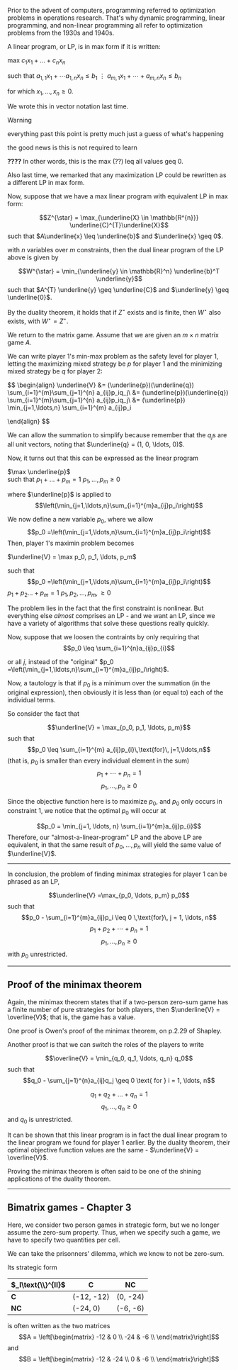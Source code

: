 Prior to the advent of computers, programming referred to optimization problems in operations research. That's why dynamic programming, linear programming, and non-linear programming all refer to optimization problems from the 1930s and 1940s.

A linear program, or LP, is in max form if it is written:

max $c_1x_1 + \ldots + c_nx_n$

such that 
$a_{1,1}x_1 + \cdots a_{1,n}x_n \leq b_1$
$\vdots$ 
$a_{m, 1}x_1 + \cdots + a_{m,n}x_n \leq b_n$ 

for which $x_1, \ldots, x_n \geq 0$.

We wrote this in vector notation last time.

> [!warning]
> everything past this point is pretty much just a guess of what's happening
> 
> the good news is this is not required to learn



**????** In other words, this is the max (??) leq all values geq 0.

Also last time, we remarked that any maximization LP could be rewritten as a different LP in max form.

Now, suppose that we have a max linear program with equivalent LP in max form:

$$Z^{\star} = \max_{\underline{X} \in \mathbb{R^{n}}} \underline{C}^{T}\underline{X}$$
such that $A\underline{x} \leq \underline{b}$ and $\underline{x} \geq 0$.

with $n$ variables over $m$ constraints, then the dual linear program of the LP above is given by

$$W^{\star} = \min_{\underline{y} \in \mathbb{R}^n} \underline{b}^T \underline{y}$$
such that $A^{T} \underline{y} \geq \underline{C}$ and $\underline{y} \geq \underline{0}$.

By the duality theorem, it holds that if $Z^{\star}$ exists and is finite, then $W^{\star}$ also exists, with $W^{\star} = Z^{\star}$. 

We return to the matrix game. Assume that we are given an $m \times n$ matrix game $A$.

We can write player 1's min-max problem as the safety level for player 1, letting the maximizing mixed strategy be $p$ for player 1 and the minimizing mixed strategy be $q$ for player 2:

$$
\begin{align}
\underline{V} &= (\underline{p})(\underline{q}) \sum_{i=1}^{m}\sum_{j=1}^{n} a_{ij}p_iq_j\\
&= (\underline{p})(\underline{q}) \sum_{i=1}^{m}\sum_{j=1}^{n} a_{ij}p_iq_j\\
&= (\underline{p}) \min_{j=1,\ldots,n} \sum_{i=1}^{m} a_{ij}p_i

\end{align}
$$

We can allow the summation to simplify because remember that the $q_j$s are all unit vectors, noting that $\underline{q} = (1, 0, \ldots, 0)$.

Now, it turns out that this can be expressed as the linear program 

$\max \underline{p}$  
such that
$p_1 + \ldots + p_m = 1$
$p_1, \ldots, p_m \geq 0$

where $\underline{p}$ is applied to 
$$\left(\min_{j=1,\ldots,n}\sum_{i=1}^{m}a_{ij}p_i\right)$$

We now define a new variable $p_0$, where we allow 
$$p_0 =\left(\min_{j=1,\ldots,n}\sum_{i=1}^{m}a_{ij}p_i\right)$$
Then, player 1's maximin problem becomes

$\underline{V} = \max p_0, p_1, \ldots, p_m$ 

such that
$$p_0 =\left(\min_{j=1,\ldots,n}\sum_{i=1}^{m}a_{ij}p_i\right)$$
$p_1 + p_2 \ldots + p_m = 1$
$p_1, p_2, \ldots, p_m, \geq 0$

The problem lies in the fact that the first constraint is nonlinear. But everything else *almost* comprises an LP - and we want an LP, since we have a variety of algorithms that solve these questions really quickly.

Now, suppose that we loosen the contraints by only requiring that 
$$p_0 \leq \sum_{i=1}^{n}a_{ij}p_{i}$$

or all $j$, instead of the "original" $p_0 =\left(\min_{j=1,\ldots,n}\sum_{i=1}^{m}a_{ij}p_i\right)$. 

Now, a tautology is that if $p_0$ is a minimum over the summation (in the original expression), then obviously it is less than (or equal to) each of the individual terms. 

So consider the fact that

$$\underline{V} = \max_{p_0, p_1, \ldots, p_m}$$
such that 
$$p_0 \leq \sum_{i=1}^{m} a_{ij}p_{i}\,\text{for}\, j=1,\ldots,n$$
(that is, $p_0$ is smaller than every individual element in the sum)
$$p_1 + \cdots + p_n = 1$$
$$p_1, \ldots, p_n \geq0$$

Since the objective function here is to maximize $p_0$, and $p_0$ only occurs in constraint 1, we notice that the optimal $p_0$ will occur at 

$$p_0 = \min_{j=1, \ldots, n} \sum_{i=1}^{m}a_{ij}p_{i}$$
Therefore, our "almost-a-linear-program" LP and the above LP are equivalent, in that the same result of $p_0, \ldots, p_n$ will yield the same value of $\underline{V}$.

---

In conclusion, the problem of finding minimax strategies for player 1 can be phrased as an LP,

$$\underline{V} =\max_{p_0, \ldots, p_m} p_0$$
such that 
$$p_0 - \sum_{i=1}^{m}a_{ij}p_i \leq 0 \,\text{for}\, j = 1, \ldots, n$$
$$p_1 + p_2 + \cdots + p_n = 1$$
$$p_1, \ldots, p_n \geq 0$$
with $p_0$ unrestricted.

---

## Proof of the minimax theorem
Again, the minimax theorem states that if a two-person zero-sum game has a finite number of pure strategies for both players, then $\underline{V} = \overline{V}$; that is, the game has a value.

One proof is Owen's proof of the minimax theorem, on p.2.29 of Shapley.

Another proof is that we can switch the roles of the players to write

$$\overline{V} = \min_{q_0, q_1, \ldots, q_n} q_0$$
such that
$$q_0 - \sum_{j=1}^{n}a_{ij}q_j \geq 0 \text{ for } i = 1, \ldots, n$$

$$q_1 + q_2 + \ldots +q_n = 1$$
$$q_1, \ldots, q_n \geq 0$$
and $q_0$ is unrestricted.

It can be shown that this linear program is in fact the dual linear program to the linear program we found for player 1 earlier. By the duality theorem, their optimal objective function values are the same - $\underline{V} = \overline{V}$. 

Proving the minimax theorem is often said to be one of the shining applications of the duality theorem.

---

## Bimatrix games - Chapter 3

Here, we consider two person games in strategic form, but we no longer assume the zero-sum property. Thus, when we specify such a game, we have to specify two quantities per cell. 

We can take the prisonners' dilemma, which we know to not be zero-sum.

Its strategic form 

| $_I\text{\\}^{II}$ | C            | NC        |
| ------------------ | ------------ | --------- |
| **C**              | (-12, -12) | (0, -24) |
| **NC**             | (-24, 0)    | (-6, -6)  |

is often written as the two matrices 
$$A = 
\left[\begin{matrix}
-12 & 0 \\
-24 & -6 \\
\end{matrix}\right]$$
and
$$B = 
\left[\begin{matrix}
-12 & -24 \\
0 & -6 \\
\end{matrix}\right]$$
